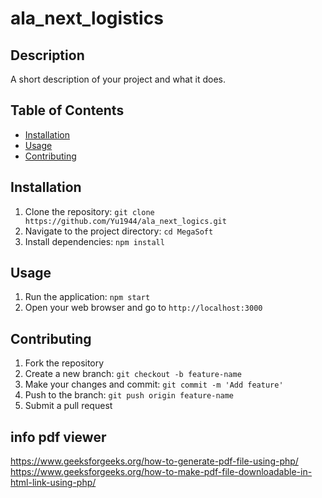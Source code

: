# ala_next_logistics

## Description
A short description of your project and what it does.

## Table of Contents
- [Installation](#installation)
- [Usage](#usage)
- [Contributing](#contributing)

## Installation
1. Clone the repository: `git clone https://github.com/Yu1944/ala_next_logics.git`
2. Navigate to the project directory: `cd MegaSoft`
3. Install dependencies: `npm install`

## Usage
1. Run the application: `npm start`
2. Open your web browser and go to `http://localhost:3000`

## Contributing
1. Fork the repository
2. Create a new branch: `git checkout -b feature-name`
3. Make your changes and commit: `git commit -m 'Add feature'`
4. Push to the branch: `git push origin feature-name`
5. Submit a pull request

## info pdf viewer

https://www.geeksforgeeks.org/how-to-generate-pdf-file-using-php/
https://www.geeksforgeeks.org/how-to-make-pdf-file-downloadable-in-html-link-using-php/
